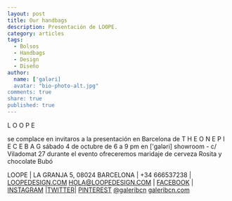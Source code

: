 ```yaml
---
layout: post
title: Our handbags
description: Presentación de LOOPE.
category: articles
tags: 
  - Bolsos
  - Handbags
  - Design
  - Diseño
author: 
  name: ['galəri]
  avatar: "bio-photo-alt.jpg"
comments: true
share: true
published: true
---
```


L O O P E
 
se complace en invitaros a la presentación en Barcelona de
T H E O N E P I E C E B A G
sábado 4 de octubre de 6 a 9 pm en ['galəri] showroom - c/ Viladomat 27
durante el evento ofreceremos maridaje de cerveza Rosita y chocolate Bubó
 
LOOPE | LA GRANJA 5, 08024 BARCELONA | +34 666537238 | [LOOPEDESIGN.COM](http://www.loopedesign.com/)
HOLA@LOOPEDESIGN.COM | [FACEBOOK](https://www.facebook.com/loopedesign) | [INSTAGRAM](http://instagram.com/loopedesign) |[TWITTER](https://twitter.com/loopedesign)| [PINTEREST](http://www.pinterest.com/loopedesign/)
[@galeribcn](http://instagram.com/galeribcn) [galeribcn.com](www.galeribcn.com)

